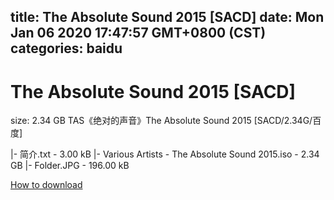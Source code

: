 
title: The Absolute Sound 2015 [SACD]
date: Mon Jan 06 2020 17:47:57 GMT+0800 (CST)    
categories: baidu
---

# The Absolute Sound 2015 [SACD]
size: 2.34 GB
 TAS《绝对的声音》The Absolute Sound 2015 [SACD/2.34G/百度]
 
|- 简介.txt - 3.00 kB
|- Various Artists - The Absolute Sound 2015.iso - 2.34 GB
|- Folder.JPG - 196.00 kB

[How to download](https://bpcam.bemobtrk.com/go/2ceec3aa-1ca2-46d6-b9ff-aaa5c184517c?jno=3284)